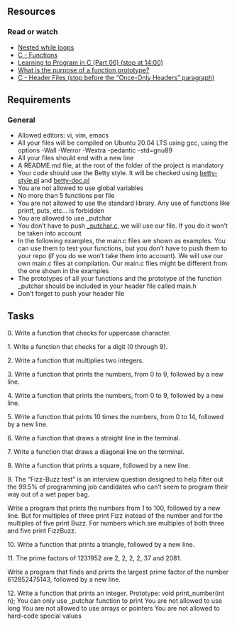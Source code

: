 <h2>Resources</h2>

<h3>Read or watch</h3>
<ul>
<li><a href="https://alx-intranet.hbtn.io/rltoken/_4aLZ5nW24njUT2VbSZdQQ">Nested while loops</a></li>
<li><a href="https://alx-intranet.hbtn.io/rltoken/Vg1zzzrxLhPh71405uggSg">C - Functions</a></li>
<li><a href="https://alx-intranet.hbtn.io/rltoken/jveXtnJII2S0z7a06c7-JA">Learning to Program in C (Part 06) (stop at 14:00)</a></li>
<li><a href="https://alx-intranet.hbtn.io/rltoken/XZ--UJZO76ZoUWNA9bTmbg">What is the purpose of a function prototype?</a></li>
<li><a href="https://alx-intranet.hbtn.io/rltoken/AS8JW4ObD5gmyX2mgtqV0A">C - Header Files (stop before the “Once-Only Headers” paragraph)</a></li>
</ul>
<h2>Requirements</h2>
<h3>General</h3>
<ul>
<li>Allowed editors: vi, vim, emacs</li>
<li>All your files will be compiled on Ubuntu 20.04 LTS using gcc, using the options -Wall -Werror -Wextra -pedantic -std=gnu89</li>
<li>All your files should end with a new line</li>
<li>A README.md file, at the root of the folder of the project is mandatory</li>
<li>Your code should use the Betty style. It will be checked using <a href="https://github.com/holbertonschool/Betty/blob/master/betty-style.pl">betty-style.pl</a> and <a href="https://github.com/holbertonschool/Betty/blob/master/betty-doc.pl">betty-doc.pl<a/a></li>
<li>You are not allowed to use global variables</li>
<li>No more than 5 functions per file</li>
<li>You are not allowed to use the standard library. Any use of functions like printf, puts, etc… is forbidden</li>
<li>You are allowed to use _putchar</li>
<li>You don’t have to push <a href="https://github.com/holbertonschool/_putchar.c/blob/master/_putchar.c">_putchar.c</a>, we will use our file. If you do it won’t be taken into account</li>
<li>In the following examples, the main.c files are shown as examples. You can use them to test your functions, but you don’t have to push them to your repo (if you do we won’t take them into account). We will use our own main.c files at compilation. Our main.c files might be different from the one shown in the examples</li>
<li>The prototypes of all your functions and the prototype of the function _putchar should be included in your header file called main.h</li>
<li>Don’t forget to push your header file</li>
</ul>
<h2>Tasks</h2>
<p>0. Write a function that checks for uppercase character.</p>
<p>1. Write a function that checks for a digit (0 through 9).</p>
<p>2. Write a function that multiplies two integers.</p>
<p>3. Write a function that prints the numbers, from 0 to 9, followed by a new line.</p>
<p>4. Write a function that prints the numbers, from 0 to 9, followed by a new line.</p>
<p>5. Write a function that prints 10 times the numbers, from 0 to 14, followed by a new line.</p>
<p>6. Write a function that draws a straight line in the terminal.</p>
<p>7. Write a function that draws a diagonal line on the terminal.</p>
<p>8. Write a function that prints a square, followed by a new line.</p>
<p>9. The “Fizz-Buzz test” is an interview question designed to help filter out the 99.5% of programming job candidates who can’t seem to program their way out of a wet paper bag.

Write a program that prints the numbers from 1 to 100, followed by a new line. But for multiples of three print Fizz instead of the number and for the multiples of five print Buzz. For numbers which are multiples of both three and five print FizzBuzz.</p>
<p>10. Write a function that prints a triangle, followed by a new line.</p>
<p>11. The prime factors of 1231952 are 2, 2, 2, 2, 37 and 2081.

Write a program that finds and prints the largest prime factor of the number 612852475143, followed by a new line.</p>
<p>12. Write a function that prints an integer.
Prototype: void print_number(int n);
You can only use _putchar function to print
You are not allowed to use long
You are not allowed to use arrays or pointers
You are not allowed to hard-code special values</p>
